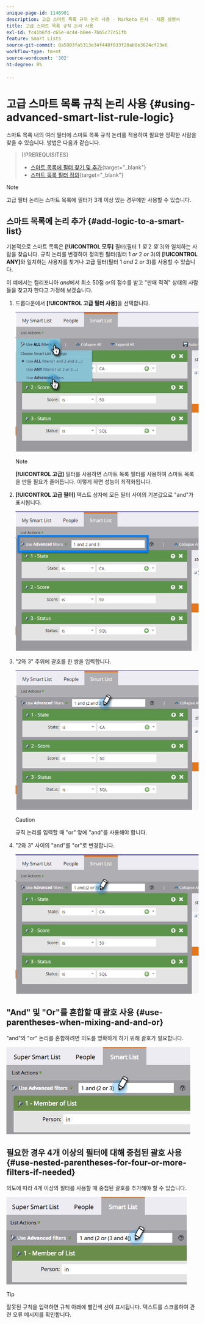 ```yaml
---
unique-page-id: 1146901
description: 고급 스마트 목록 규칙 논리 사용 - Marketo 문서 - 제품 설명서
title: 고급 스마트 목록 규칙 논리 사용
exl-id: fc41b6fd-c65e-4c44-b0ee-7bb5c77c51fb
feature: Smart Lists
source-git-commit: 8a5903fa5313e34f448f833f20ab8e3624cf23e6
workflow-type: tm+mt
source-wordcount: '302'
ht-degree: 0%

---
```


# 고급 스마트 목록 규칙 논리 사용 {#using-advanced-smart-list-rule-logic}

스마트 목록 내의 여러 필터에 스마트 목록 규칙 논리를 적용하여 필요한 정확한 사람을 찾을 수 있습니다. 방법은 다음과 같습니다.

>[!PREREQUISITES]
>
>* [스마트 목록에 필터 찾기 및 추가](/help/marketo/product-docs/core-marketo-concepts/smart-lists-and-static-lists/creating-a-smart-list/find-and-add-filters-to-a-smart-list.md){target="_blank"}
>* [스마트 목록 필터 정의](/help/marketo/product-docs/core-marketo-concepts/smart-lists-and-static-lists/creating-a-smart-list/define-smart-list-filters.md){target="_blank"}

>[!NOTE]
>
>고급 필터 논리는 스마트 목록에 필터가 3개 이상 있는 경우에만 사용할 수 있습니다.

## 스마트 목록에 논리 추가 {#add-logic-to-a-smart-list}

기본적으로 스마트 목록은 **[!UICONTROL 모두]** 필터(필터 1 _및_ 2 _및_ 3)와 일치하는 사람을 찾습니다. 규칙 논리를 변경하여 정의된 필터(필터 1 _or_ 2 _or_ 3)의 **[!UICONTROL ANY]**&#x200B;와 일치하는 사용자를 찾거나 고급 필터(필터 1 _and_ 2 _or_ 3)를 사용할 수 있습니다.

이 예에서는 캘리포니아 _and_&#x200B;에서 최소 50점 _or_&#x200B;의 점수를 받고 &quot;판매 적격&quot; 상태의 사람들을 찾고자 한다고 가정해 보겠습니다.

1. 드롭다운에서 **[!UICONTROL 고급 필터 사용]**&#x200B;을 선택합니다.

   ![](assets/one.png)

   >[!NOTE]
   >
   >**[!UICONTROL 고급]** 필터를 사용하면 스마트 목록 필터를 사용하여 스마트 목록을 만들 필요가 줄어듭니다. 이렇게 하면 성능이 최적화됩니다.

1. **[!UICONTROL 고급 필터]** 텍스트 상자에 모든 필터 사이의 기본값으로 &quot;and&quot;가 표시됩니다.

   ![](assets/two-2.png)

1. &quot;2와 3&quot; 주위에 괄호를 한 쌍을 입력합니다.

   ![](assets/three-2.png)

   >[!CAUTION]
   >
   >규칙 논리를 입력할 때 &quot;or&quot; 앞에 &quot;and&quot;를 사용해야 합니다.

1. &quot;2와 3&quot; 사이의 &quot;and&quot;를 &quot;or&quot;로 변경합니다.

   ![](assets/four-1.png)

## &quot;And&quot; 및 &quot;Or&quot;를 혼합할 때 괄호 사용 {#use-parentheses-when-mixing-and-and-or}

&quot;and&quot;와 &quot;or&quot; 논리를 혼합하려면 의도를 명확하게 하기 위해 괄호가 필요합니다.

![](assets/advancedfilters-parent.png)

## 필요한 경우 4개 이상의 필터에 대해 중첩된 괄호 사용 {#use-nested-parentheses-for-four-or-more-filters-if-needed}

의도에 따라 4개 이상의 필터를 사용할 때 중첩된 괄호를 추가해야 할 수 있습니다.

![](assets/advancedfilters-nested.png)

>[!TIP]
>
>잘못된 규칙을 입력하면 규칙 아래에 빨간색 선이 표시됩니다. 텍스트를 스크롤하여 관련 오류 메시지를 확인합니다.
